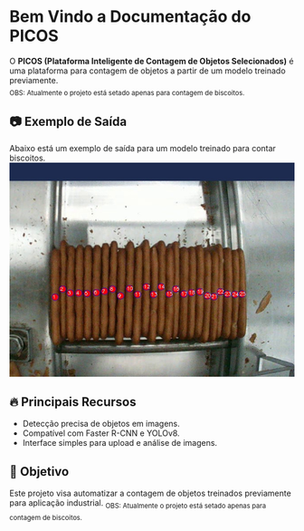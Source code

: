 # Bem Vindo a Documentação do PICOS

O **PICOS (Plataforma Inteligente de Contagem de Objetos Selecionados)** é uma plataforma para contagem de objetos a partir de um modelo treinado previamente.  
<sub>OBS: Atualmente o projeto está setado apenas para contagem de biscoitos.</sub>

## 📷 Exemplo de Saída
Abaixo está um exemplo de saída para um modelo treinado para contar biscoitos.
![Contagem de Biscoitos](data_doc/CM_14_20250203_163813.jpg)

## 🔥 Principais Recursos

- Detecção precisa de objetos em imagens.
- Compatível com Faster R-CNN e YOLOv8.
- Interface simples para upload e análise de imagens.

## 📌 Objetivo
Este projeto visa automatizar a contagem de objetos treinados previamente para aplicação industrial.
<sub>OBS: Atualmente o projeto está setado apenas para contagem de biscoitos.</sub>